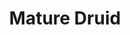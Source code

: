---
title: "Mature Druid"
canonical: "skill/druid-x"
lists:
    - essence-creature-loresheets
tier: 2
osp_cost: 20
prerequisites: ["druid-x/1"]
replacement: true
ladder: "druid"
---